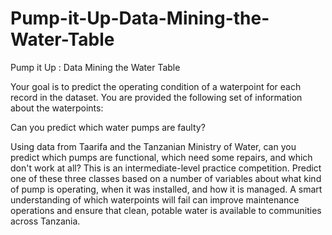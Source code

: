 # Pump-it-Up-Data-Mining-the-Water-Table
Pump it Up : Data Mining the Water Table

Your goal is to predict the operating condition of a waterpoint for each record in the dataset. You are provided the following set of information about the waterpoints:

Can you predict which water pumps are faulty?

Using data from Taarifa and the Tanzanian Ministry of Water, can you predict which pumps are functional, which need some repairs, and which don't work at all? This is an intermediate-level practice competition. Predict one of these three classes based on a number of variables about what kind of pump is operating, when it was installed, and how it is managed. A smart understanding of which waterpoints will fail can improve maintenance operations and ensure that clean, potable water is available to communities across Tanzania.

